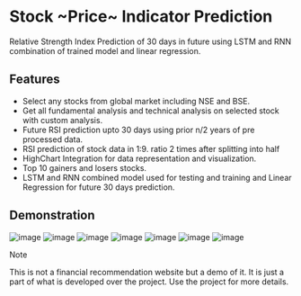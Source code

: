 # Stock ~Price~ Indicator Prediction 
Relative Strength Index Prediction of 30 days in future using LSTM and RNN combination of trained model and linear regression.

## Features
- Select any stocks from global market including NSE and BSE. 
- Get all fundamental analysis and technical analysis on selected stock with custom analysis. 
- Future RSI prediction upto 30 days using prior n/2 years of pre processed data. 
- RSI prediction of stock data in 1:9. ratio 2 times after splitting into half
- HighChart Integration for data representation and visualization. 
- Top 10 gainers and losers stocks.
- LSTM and RNN combined model used for testing and training and Linear Regression for future 30 days prediction.

## Demonstration
![image](https://github.com/user-attachments/assets/c9f2b5de-aaff-4790-828d-59c76deec44b)
![image](https://github.com/user-attachments/assets/5f3a289c-10a7-4d29-9410-fb4a4968d2ba)
![image](https://github.com/user-attachments/assets/4598bc32-f16f-4aae-afb6-c7b29ba1ce3f)
![image](https://github.com/user-attachments/assets/57f9a121-ffee-41f4-9ae2-ad4ffc015e64)
![image](https://github.com/user-attachments/assets/aba54777-f0eb-4325-9fa5-5d61e6cc8145)
![image](https://github.com/user-attachments/assets/376c469b-a072-450b-a718-fd80b55c94a4)
![image](https://github.com/user-attachments/assets/47304f48-49b8-4b90-94bc-5f86d65b9085)

>[!NOTE]
>This is not a financial recommendation website but a demo of it. It is just a part of what is developed over the project. Use the project for more details.


